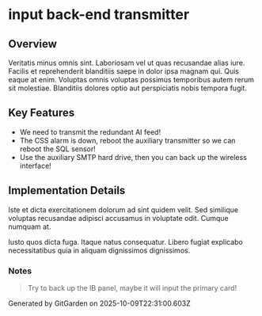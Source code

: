 # input back-end transmitter

## Overview
Veritatis minus omnis sint. Laboriosam vel ut quas recusandae alias iure. Facilis et reprehenderit blanditiis saepe in dolor ipsa magnam qui. Quis eaque at enim. Voluptas omnis voluptas possimus temporibus autem rerum sit molestiae. Blanditiis dolores optio aut perspiciatis nobis tempora fugit.

## Key Features
- We need to transmit the redundant AI feed!
- The CSS alarm is down, reboot the auxiliary transmitter so we can reboot the SQL sensor!
- Use the auxiliary SMTP hard drive, then you can back up the wireless interface!

## Implementation Details
Iste et dicta exercitationem dolorum ad sint quidem velit. Sed similique voluptas recusandae adipisci accusamus in voluptate odit. Cumque numquam at.
 Iusto quos dicta fuga. Itaque natus consequatur. Libero fugiat explicabo necessitatibus quia in aliquam dignissimos dignissimos.

### Notes
> Try to back up the IB panel, maybe it will input the primary card!

Generated by GitGarden on 2025-10-09T22:31:00.603Z